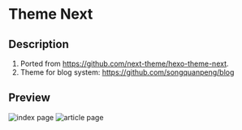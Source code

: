 # Theme Next
## Description
1. Ported from https://github.com/next-theme/hexo-theme-next.
2. Theme for blog system:  https://github.com/songquanpeng/blog

## Preview
![index page]()
![article page]()
